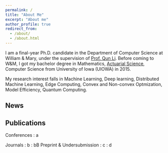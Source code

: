 ```yaml
---
permalink: /
title: "About Me"
excerpt: "About me"
author_profile: true
redirect_from: 
  - /about/
  - /about.html
---
```


I am a final-year Ph.D. candidate in the Department of Computer Science at William & Mary, under the supervision of [Prof. Qun Li](https://www.cs.wm.edu/~liqun/). Before coming to W&M, I got my bachelor degree in Mathematics, [Actuarial Science](https://en.wikipedia.org/wiki/Actuarial_science), Computer Science from University of Iowa (UIOWA) in 2015.

My research interest falls in Machine Learning, Deep learning, Distributed Machine Learning, Edge Computing, Convex and Non-convex Optmization, Model Efficiency, Quantum Computing.


## News

## Publications
Conferences
:   a

Journals
:   b
:   bB
Preprint & Undersubmission
:   c
:   d